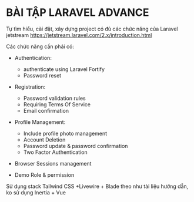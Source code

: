 # BÀI TẬP LARAVEL ADVANCE

Tự tìm hiểu, cài đặt, xây dựng
project có đủ các chức năng của Laravel jetstream
https://jetstream.laravel.com/2.x/introduction.html

Các chức năng cần phải có:

- Authentication:

  - authenticate using Laravel Fortify
  - Password reset
- Registration:

  - Password validation rules
  - Requiring Terms Of Service
  - Email confirmation
- Profile Management:

  - Include profile photo management
  - Account Deletion
  - Password update & password confirmation
  - Two Factor Authentication
- Browser Sessions management
- Demo Role & permission

Sử dụng stack Tailwind CSS +Livewire + Blade theo như tài liệu hướng dẫn, ko sử dụng Inertia + Vue
